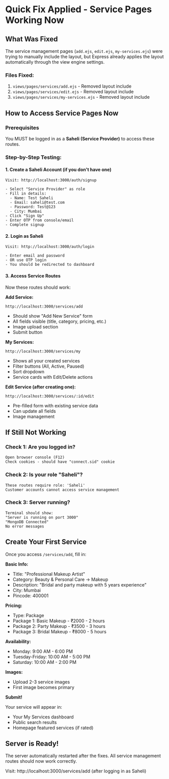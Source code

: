 # Quick Fix Applied - Service Pages Working Now

## What Was Fixed

The service management pages (`add.ejs`, `edit.ejs`, `my-services.ejs`) were trying to manually include the layout, but Express already applies the layout automatically through the view engine settings.

### Files Fixed:
1. `views/pages/services/add.ejs` - Removed layout include
2. `views/pages/services/edit.ejs` - Removed layout include  
3. `views/pages/services/my-services.ejs` - Removed layout include

## How to Access Service Pages Now

### Prerequisites
You MUST be logged in as a **Saheli (Service Provider)** to access these routes.

### Step-by-Step Testing:

#### 1. Create a Saheli Account (if you don't have one)

```
Visit: http://localhost:3000/auth/signup

- Select "Service Provider" as role
- Fill in details:
  - Name: Test Saheli
  - Email: saheli@test.com
  - Password: Test@123
  - City: Mumbai
- Click "Sign Up"
- Enter OTP from console/email
- Complete signup
```

#### 2. Login as Saheli

```
Visit: http://localhost:3000/auth/login

- Enter email and password
- OR use OTP login
- You should be redirected to dashboard
```

#### 3. Access Service Routes

Now these routes should work:

**Add Service:**
```
http://localhost:3000/services/add
```
- Should show "Add New Service" form
- All fields visible (title, category, pricing, etc.)
- Image upload section
- Submit button

**My Services:**
```
http://localhost:3000/services/my
```
- Shows all your created services
- Filter buttons (All, Active, Paused)
- Sort dropdown
- Service cards with Edit/Delete actions

**Edit Service (after creating one):**
```
http://localhost:3000/services/:id/edit
```
- Pre-filled form with existing service data
- Can update all fields
- Image management

## If Still Not Working

### Check 1: Are you logged in?
```
Open browser console (F12)
Check cookies - should have "connect.sid" cookie
```

### Check 2: Is your role "Saheli"?
```
These routes require role: 'Saheli'
Customer accounts cannot access service management
```

### Check 3: Server running?
```
Terminal should show:
"Server is running on port 3000"
"MongoDB Connected"
No error messages
```

## Create Your First Service

Once you access `/services/add`, fill in:

**Basic Info:**
- Title: "Professional Makeup Artist"
- Category: Beauty & Personal Care → Makeup
- Description: "Bridal and party makeup with 5 years experience"
- City: Mumbai
- Pincode: 400001

**Pricing:**
- Type: Package
- Package 1: Basic Makeup - ₹2000 - 2 hours
- Package 2: Party Makeup - ₹3500 - 3 hours  
- Package 3: Bridal Makeup - ₹8000 - 5 hours

**Availability:**
- Monday: 9:00 AM - 6:00 PM
- Tuesday-Friday: 10:00 AM - 5:00 PM
- Saturday: 10:00 AM - 2:00 PM

**Images:**
- Upload 2-3 service images
- First image becomes primary

**Submit!**

Your service will appear in:
- Your My Services dashboard
- Public search results
- Homepage featured services (if rated)

## Server is Ready!

The server automatically restarted after the fixes.
All service management routes should now work correctly.

Visit: http://localhost:3000/services/add (after logging in as Saheli)
